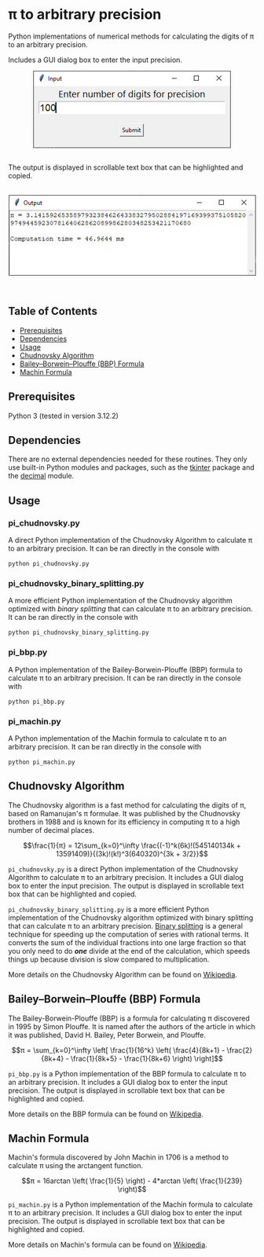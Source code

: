 # π to arbitrary precision
Python implementations of numerical methods for calculating the digits of π to an arbitrary precision.


Includes a GUI dialog box to enter the input precision. 
<p align="center" width="100%">
  <img style="display: block; margin: auto;" src="./images/input-window.png"/>
</p>
<br>  
The output is displayed in scrollable text box that can be highlighted and copied.<br>
<br>
<p align="center" width="100%">
  <img style="display: block; margin: auto;" src="./images/output-window.png"/>
</p>
<br>

## Table of Contents
- [Prerequisites](#prerequisites-heading)
- [Dependencies](#dependencies-heading)
- [Usage](#usage-heading)
- [Chudnovsky Algorithm](#chudnovsky-algorithm-heading)
- [Bailey–Borwein–Plouffe (BBP) Formula ](#bbp-formula-heading)
- [Machin Formula ](#machin-formula-heading)


<a name="prerequisites-heading"></a>
## Prerequisites
Python 3 (tested in version 3.12.2)

<a name="prerequisites-heading"></a>
## Dependencies
There are no external dependencies needed for these routines. They only use built-in Python modules and packages, such as the [tkinter](https://docs.python.org/3/library/tkinter.html) package and the [decimal](https://docs.python.org/3/library/decimal.html) module.  



<a name="usage-heading"></a>
## Usage
### pi_chudnovsky.py
A direct Python implementation of the Chudnovsky Algorithm to calculate π to an arbitrary precision. It can be ran directly in the console with  
```console
python pi_chudnovsky.py
```

### pi_chudnovsky_binary_splitting.py
A more efficient Python implementation of the Chudnovsky algorithm optimized with *binary splitting* that can calculate π to an arbitrary precision. 
It can be ran directly in the console with  
```console
python pi_chudnovsky_binary_splitting.py
```

### pi_bbp.py
A Python implementation of the Bailey-Borwein-Plouffe (BBP) formula to calculate π to an arbitrary precision.
It can be ran directly in the console with  
```console
python pi_bbp.py
```

### pi_machin.py
A Python implementation of the Machin formula to calculate π to an arbitrary precision.
It can be ran directly in the console with  
```console
python pi_machin.py
```

<a name="chudnovsky-algorithm-heading"></a>
## Chudnovsky Algorithm

The Chudnovsky algorithm is a fast method for calculating the digits of π, based on Ramanujan's π formulae. It was published by the Chudnovsky brothers in 1988 and is known for its efficiency in computing π to a high number of decimal 
places. 

```math
\frac{1}{π} = 12\sum_{k=0}^\infty \frac{(-1)^k(6k)!(545140134k + 13591409)}{(3k)!(k!)^3(640320)^{3k + 3/2}}
```

`pi_chudnovsky.py` is a direct Python implementation of the Chudnovsky Algorithm to calculate π to an arbitrary precision. It includes a GUI dialog box to enter the input precision. 
The output is displayed in scrollable text box that can be highlighted and copied.  

`pi_chudnovsky_binary_splitting.py` is a more efficient Python implementation of the Chudnovsky algorithm optimized with binary splitting that can calculate π to an arbitrary precision. 
[Binary splitting](https://en.wikipedia.org/wiki/Binary_splitting) is a general technique for speeding up the computation of series with rational terms. It converts the sum of the individual fractions into one large fraction so that you only need to do ***one*** divide at the end of the calculation, which speeds things up because division is slow compared to multiplication.

More details on the Chudnovsky Algorithm can be found on [Wikipedia](https://en.wikipedia.org/wiki/Chudnovsky_algorithm).

<a name="bbp-formula-heading"></a>
## Bailey–Borwein–Plouffe (BBP) Formula

The Bailey-Borwein-Plouffe (BBP) is a formula for calculating π discovered in 1995 by Simon Plouffe. It is named after the authors of the article in which it was published, David H. Bailey, Peter Borwein, and Plouffe.

```math
π = \sum_{k=0}^\infty \left[ \frac{1}{16^k} \left( \frac{4}{8k+1} - \frac{2}{8k+4} - \frac{1}{8k+5} - \frac{1}{8k+6} \right) \right]
```

`pi_bbp.py` is a Python implementation of the BBP formula to calculate π to an arbitrary precision. It includes a GUI dialog box to enter the input precision. 
The output is displayed in scrollable text box that can be highlighted and copied.  

More details on the BBP formula can be found on [Wikipedia](https://en.wikipedia.org/wiki/Bailey%E2%80%93Borwein%E2%80%93Plouffe_formula).


<a name="machin-formula-heading"></a>
## Machin Formula

Machin's formula discovered by John Machin in 1706 is a method to calculate π using the arctangent function. 

```math
π = 16arctan \left( \frac{1}{5} \right) - 4*arctan \left( \frac{1}{239} \right)
```

`pi_machin.py` is a Python implementation of the Machin formula to calculate π to an arbitrary precision. It includes a GUI dialog box to enter the input precision. 
The output is displayed in scrollable text box that can be highlighted and copied.  

More details on Machin's formula can be found on [Wikipedia](https://en.wikipedia.org/wiki/Machin-like_formula).


